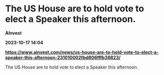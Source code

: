 # The US House are to hold vote to elect a Speaker this afternoon.
**AInvest**

**2023-10-17 14:04**

**https://www.ainvest.com/news/us-house-are-to-hold-vote-to-elect-a-speaker-this-afternoon-231010002fbd806fffb38823/**

The US House are to hold vote to elect a Speaker this afternoon.